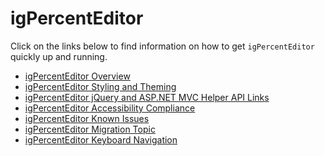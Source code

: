 ﻿<!--
|metadata|
{
    "fileName": "igpercenteditor-igpercenteditor",
    "controlName": "igEditors",
    "tags": []
}
|metadata|
-->

# igPercentEditor

Click on the links below to find information on how to get `igPercentEditor` quickly up and running.

-   [igPercentEditor Overview](igPercentEditor-Overview.html)
-   [igPercentEditor Styling and Theming](igPercentEditor-Styling-and-Theming.html)
-   [igPercentEditor jQuery and ASP.NET MVC Helper API Links](igPercentEditor-jQuery-API.html)
-   [igPercentEditor Accessibility Compliance](igPercentEditor-Accessibility-Compliance.html)
-   [igPercentEditor Known Issues](igPercentEditor-Known-Issues.html)
-   [igPercentEditor Migration Topic](Migrating-to-the-new-igPercentEditor.html)
-   [igPercentEditor Keyboard Navigation](igPercentEditor-Keyboard-Navigation.html)

 

 


